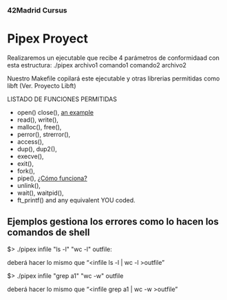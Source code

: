 ### 42Madrid Cursus
# Pipex Proyect

Realizaremos un ejecutable que recibe 4 parámetros de conformidaad con esta estructura:
./pipex archivo1 comando1 comando2 archivo2

Nuestro Makefile copilará este ejecutable y otras librerias permitidas como libft (Ver. Proyecto Libft)

LISTADO DE FUNCIONES PERMITIDAS
- open() close(), [an example](/docs/open-close.md/ "Title")
- read(), write(),
- malloc(), free(), 
- perror(), strerror(), 
- access(), 
- dup(), dup2(),
- execve(), 
- exit(), 
- fork(), 
- pipe(), [¿Cómo funciona?](/docs/pipe.md/ "Pipe function")
- unlink(), 
- wait(), waitpid(),
- ft_printf() and any equivalent YOU coded.

## Ejemplos gestiona los errores como lo hacen los comandos de shell

$> ./pipex infile "ls -l" "wc -l" outfile:

deberá hacer lo mismo que “<infile ls -l | wc -l >outfile”

$> ./pipex infile "grep a1" "wc -w" outfile

deberá hacer lo mismo que “<infile grep a1 | wc -w >outfile”
